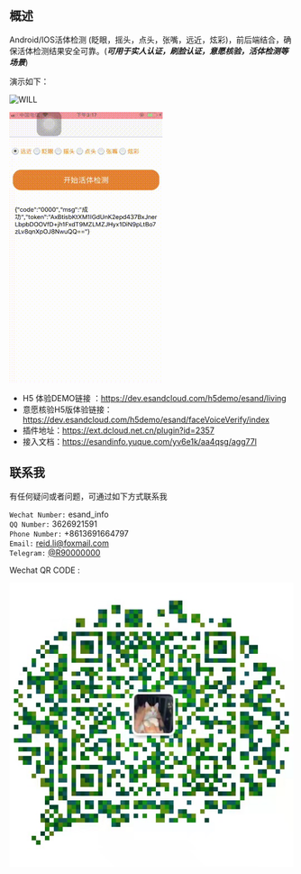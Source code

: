 ## 概述
Android/IOS活体检测 (眨眼，摇头，点头，张嘴，远近，炫彩)，前后端结合，确保活体检测结果安全可靠。(***可用于实人认证，刷脸认证，意愿核验，活体检测等场景***)


演示如下：

![WILL](https://rd-esand-dev.oss-cn-shanghai.aliyuncs.com/imgs/fldt/will.gif?OSSAccessKeyId=LTAI5tNZJG7Rz5icyxCpxDNg&Expires=1794525118&Signature=%2Bg2Wc%2FqDBzrxi%2B7l3r5%2BfKQqnRo%3D)


![DEMO](./imgs/demo.gif)


- H5 体验DEMO链接 ：https://dev.esandcloud.com/h5demo/esand/living
- 意愿核验H5版体验链接：https://dev.esandcloud.com/h5demo/esand/faceVoiceVerify/index
- 插件地址：https://ext.dcloud.net.cn/plugin?id=2357
- 接入文档：https://esandinfo.yuque.com/yv6e1k/aa4qsg/agg77l

## 联系我
有任何疑问或者问题，可通过如下方式联系我

`Wechat Number:` esand_info </br>
`QQ Number:` 3626921591 </br>
`Phone Number:` +8613691664797</br>
`Email:` reid.li@foxmail.com</br>
`Telegram:` [@R90000000](https://t.me/R90000000)</br>

Wechat QR CODE :

![QRCODE](imgs/qrcode.jpeg)
